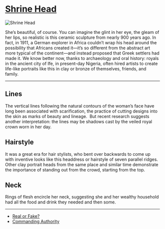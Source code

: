 # [Shrine Head](http://artstories.artsmia.org/#/o/4866)
![Shrine Head](http://api.artsmia.org/images/4866/medium.jpg)

She’s beautiful, of course. You can imagine the glint in her eye, the gleam of her lips, so realistic is this ceramic sculpture from nearly 900 years ago. In fact, in 1911, a German explorer in Africa couldn’t wrap his head around the possibility that Africans created it—it’s so different from the abstract art more typical of the continent—and instead proposed that Greek settlers had made it. We know better now, thanks to archaeology and oral history: royals in the ancient city of Ife, in present-day Nigeria, often hired artists to create life-like portraits like this in clay or bronze of themselves, friends, and family.

---

## Lines

The vertical lines following the natural contours of the woman’s face have long been associated with scarification, the practice of cutting designs into the skin as marks of beauty and lineage.  But recent research suggests another interpretation: the lines may be shadows cast by the veiled royal crown worn in her day.

## Hairstyle

It was a great era for hair stylists, who bent over backwards to come up with inventive looks like this headdress or hairstyle of seven parallel ridges. Other clay portrait heads from the same place and similar time demonstrate the importance of standing out from the crowd, starting from the top.

## Neck

Rings of flesh encircle her neck, suggesting she and her wealthy household had all the food and drink they needed and then some.

---

* [Real or Fake?](../stories/real-or-fake.md)
* [Commanding Authority](../stories/commanding-authority.md)
